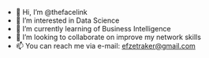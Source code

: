 - 👋 Hi, I’m @thefacelink
- 👀 I’m interested in Data Science
- 🌱 I’m currently learning of Business Intelligence
- 💞️ I’m looking to collaborate on improve my network skills
- 📫 You can reach me via e-mail: efzetraker@gmail.com

<!---
thefacelink/thefacelink is a ✨ special ✨ repository because its `README.md` (this file) appears on your GitHub profile.
You can click the Preview link to take a look at your changes.
--->
